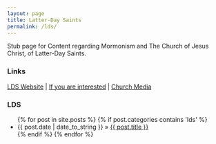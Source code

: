 ```yaml
---
layout: page
title: Latter-Day Saints
permalink: /lds/
---
```


Stub page for Content regarding Mormonism and The Church of Jesus Christ, of Latter-Day Saints.

### Links
[LDS Website](https://www.lds.org/) | [If you are interested](http://www.mormon.org/) | [Church Media](http://www.mormonchannel.org/)

### LDS
<ul class="posts">
{% for post in site.posts %}
    {% if post.categories contains 'lds' %}
        <li><span>{{ post.date | date_to_string }}</span> &raquo; <a href="{{ BASE_PATH }}{{ post.url }}">{{ post.title }}</a></li>
    {% endif %}
{% endfor %}
</ul>

